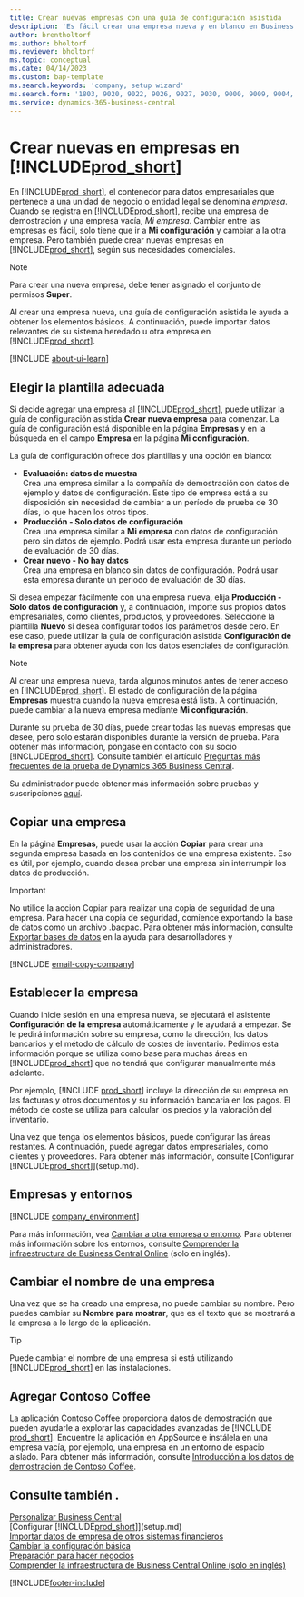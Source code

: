 ```yaml
---
title: Crear nuevas empresas con una guía de configuración asistida
description: 'Es fácil crear una empresa nueva y en blanco en Business Central. Una guía de configuración asistida le ayudará a seguir los pasos, y podrá importar sus datos empresariales.'
author: brentholtorf
ms.author: bholtorf
ms.reviewer: bholtorf
ms.topic: conceptual
ms.date: 04/14/2023
ms.custom: bap-template
ms.search.keywords: 'company, setup wizard'
ms.search.form: '1803, 9020, 9022, 9026, 9027, 9030, 9000, 9009, 9004, 9005, 9024, 9006, 9007, 9010, 9016, 9017'
ms.service: dynamics-365-business-central
---
```

# <a name="create-new-companies-in-"></a>Crear nuevas en empresas en [!INCLUDE[prod_short](includes/prod_short.md)]

En [!INCLUDE[prod_short](includes/prod_short.md)], el contenedor para datos empresariales que pertenece a una unidad de negocio o entidad legal se denomina *empresa*. Cuando se registra en [!INCLUDE[prod_short](includes/prod_short.md)], recibe una empresa de demostración y una empresa vacía, *Mi empresa*. Cambiar entre las empresas es fácil, solo tiene que ir a **Mi configuración** y cambiar a la otra empresa. Pero también puede crear nuevas empresas en [!INCLUDE[prod_short](includes/prod_short.md)], según sus necesidades comerciales.  

> [!NOTE]
> Para crear una nueva empresa, debe tener asignado el conjunto de permisos **Super**.

Al crear una empresa nueva, una guía de configuración asistida le ayuda a obtener los elementos básicos. A continuación, puede importar datos relevantes de su sistema heredado u otra empresa en [!INCLUDE[prod_short](includes/prod_short.md)].  

[!INCLUDE [about-ui-learn](includes/about-ui-learn.md)]

## <a name="choose-the-right-template"></a>Elegir la plantilla adecuada

Si decide agregar una empresa al [!INCLUDE[prod_short](includes/prod_short.md)], puede utilizar la guía de configuración asistida **Crear nueva empresa** para comenzar. La guía de configuración está disponible en la página **Empresas** y en la búsqueda en el campo **Empresa** en la página **Mi configuración**.  

La guía de configuración ofrece dos plantillas y una opción en blanco:

- **Evaluación: datos de muestra**  
    Crea una empresa similar a la compañía de demostración con datos de ejemplo y datos de configuración. Este tipo de empresa está a su disposición sin necesidad de cambiar a un período de prueba de 30 días, lo que hacen los otros tipos.  
- **Producción - Solo datos de configuración**  
    Crea una empresa similar a **Mi empresa** con datos de configuración pero sin datos de ejemplo. Podrá usar esta empresa durante un periodo de evaluación de 30 días.  
- **Crear nuevo - No hay datos**  
    Crea una empresa en blanco sin datos de configuración. Podrá usar esta empresa durante un periodo de evaluación de 30 días.  

Si desea empezar fácilmente con una empresa nueva, elija **Producción - Solo datos de configuración** y, a continuación, importe sus propios datos empresariales, como clientes, productos, y proveedores. Seleccione la plantilla **Nuevo** si desea configurar todos los parámetros desde cero. En ese caso, puede utilizar la guía de configuración asistida **Configuración de la empresa** para obtener ayuda con los datos esenciales de configuración.  

> [!NOTE]  
> Al crear una empresa nueva, tarda algunos minutos antes de tener acceso en [!INCLUDE[prod_short](includes/prod_short.md)]. El estado de configuración de la página **Empresas** muestra cuando la nueva empresa está lista. A continuación, puede cambiar a la nueva empresa mediante **Mi configuración**.  

Durante su prueba de 30 días, puede crear todas las nuevas empresas que desee, pero solo estarán disponibles durante la versión de prueba. Para obtener más información, póngase en contacto con su socio [!INCLUDE[prod_short](includes/prod_short.md)]. Consulte también el artículo [Preguntas más frecuentes de la prueba de Dynamics 365 Business Central](trial-faq.md).  

Su administrador puede obtener más información sobre pruebas y suscripciones [aquí](/dynamics365/business-central/dev-itpro/administration/trials-subscriptions).  

## <a name="copy-a-company"></a>Copiar una empresa

En la página **Empresas**, puede usar la acción **Copiar** para crear una segunda empresa basada en los contenidos de una empresa existente. Eso es útil, por ejemplo, cuando desea probar una empresa sin interrumpir los datos de producción.

> [!Important]
> No utilice la acción Copiar para realizar una copia de seguridad de una empresa. Para hacer una copia de seguridad, comience exportando la base de datos como un archivo .bacpac. Para obtener más información, consulte [Exportar bases de datos](/dynamics365/business-central/dev-itpro/administration/tenant-admin-center-database-export) en la ayuda para desarrolladores y administradores.

[!INCLUDE [email-copy-company](includes/email-copy-company.md)]

## <a name="set-up-the-company"></a>Establecer la empresa

Cuando inicie sesión en una empresa nueva, se ejecutará el asistente **Configuración de la empresa** automáticamente y le ayudará a empezar. Se le pedirá información sobre su empresa, como la dirección, los datos bancarios y el método de cálculo de costes de inventario. Pedimos esta información porque se utiliza como base para muchas áreas en [!INCLUDE[prod_short](includes/prod_short.md)] que no tendrá que configurar manualmente más adelante.  

Por ejemplo, [!INCLUDE [prod_short](includes/prod_short.md)] incluye la dirección de su empresa en las facturas y otros documentos y su información bancaria en los pagos. El método de coste se utiliza para calcular los precios y la valoración del inventario.  

Una vez que tenga los elementos básicos, puede configurar las áreas restantes. A continuación, puede agregar datos empresariales, como clientes y proveedores. Para obtener más información, consulte [Configurar [!INCLUDE[prod_short](includes/prod_short.md)]](setup.md).  

## <a name="companies-and-environments"></a>Empresas y entornos

[!INCLUDE [company_environment](includes/company_environment.md)]

Para más información, vea [Cambiar a otra empresa o entorno](ui-organization-switch.md). Para obtener más información sobre los entornos, consulte [Comprender la infraestructura de Business Central Online](/dynamics365/business-central/dev-itpro/administration/tenant-environment-topology) (solo en inglés).  

## <a name="changing-a-companys-name"></a>Cambiar el nombre de una empresa

Una vez que se ha creado una empresa, no puede cambiar su nombre. Pero puedes cambiar su **Nombre para mostrar**, que es el texto que se mostrará a la empresa a lo largo de la aplicación.  

> [!TIP]
> Puede cambiar el nombre de una empresa si está utilizando [!INCLUDE[prod_short](includes/prod_short.md)] en las instalaciones.

## <a name="add-contoso-coffee"></a>Agregar Contoso Coffee

La aplicación Contoso Coffee proporciona datos de demostración que pueden ayudarle a explorar las capacidades avanzadas de [!INCLUDE [prod_short](includes/prod_short.md)]. Encuentre la aplicación en AppSource e instálela en una empresa vacía, por ejemplo, una empresa en un entorno de espacio aislado. Para obtener más información, consulte [Introducción a los datos de demostración de Contoso Coffee](contoso-coffee/contoso-coffee-intro.md).  

## <a name="see-also"></a>Consulte también .

[Personalizar Business Central](ui-customizing-overview.md)  
[Configurar [!INCLUDE[prod_short](includes/prod_short.md)]](setup.md)  
[Importar datos de empresa de otros sistemas financieros](across-import-data-configuration-packages.md)  
[Cambiar la configuración básica](ui-change-basic-settings.md)  
[Preparación para hacer negocios](ui-get-ready-business.md)  
[Comprender la infraestructura de Business Central Online (solo en inglés)](/dynamics365/business-central/dev-itpro/administration/tenant-environment-topology)  


[!INCLUDE[footer-include](includes/footer-banner.md)]
